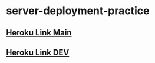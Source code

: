 # server-deployment-practice
## [Heroku Link Main](https://ayoub-server-deploy-prod.herokuapp.com/)
## [Heroku Link DEV](https://ayoub-server-deploy-dev.herokuapp.com/)
